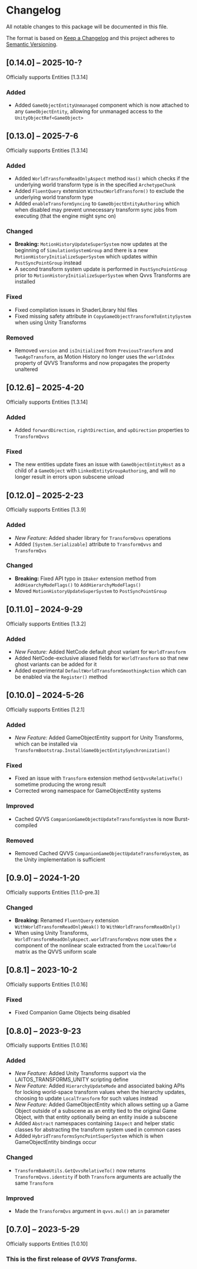 # Changelog

All notable changes to this package will be documented in this file.

The format is based on [Keep a Changelog](http://keepachangelog.com/en/1.0.0/)
and this project adheres to [Semantic
Versioning](http://semver.org/spec/v2.0.0.html).

## [0.14.0] – 2025-10-?

Officially supports Entities [1.3.14]

### Added

-   Added `GameObjectEntityUnmanaged` component which is now attached to any
    `GameObjectEntity`, allowing for unmanaged access to the
    `UnityObjectRef<GameObject>`

## [0.13.0] – 2025-7-6

Officially supports Entities [1.3.14]

### Added

-   Added `WorldTransformReadOnlyAspect` method `Has()` which checks if the
    underlying world transform type is in the specified `ArchetypeChunk`
-   Added `FluentQuery` extension `WithoutWorldTransform()` to exclude the
    underlying world transform type
-   Added `enableTransformSyncing` to `GameObjectEntityAuthoring` which when
    disabled may prevent unnecessary transform sync jobs from executing (that
    the engine might sync on)

### Changed

-   **Breaking:** `MotionHistoryUpdateSuperSystem` now updates at the beginning
    of `SimulationSystemGroup` and there is a new
    `MotionHistoryInitializeSuperSystem` which updates within
    `PostSyncPointGroup` instead
-   A second transform system update is performed in `PostSyncPointGroup` prior
    to `MotionHistoryInitializeSuperSystem` when Qvvs Transforms are installed

### Fixed

-   Fixed compilation issues in ShaderLibrary hlsl files
-   Fixed missing safety attribute in `CopyGameObjectTransformToEntitySystem`
    when using Unity Transforms

### Removed

-   Removed `version` and `isInitialized` from `PreviousTransform` and
    `TwoAgoTransform`, as Motion History no longer uses the `worldIndex`
    property of QVVS Transforms and now propagates the property unaltered

## [0.12.6] – 2025-4-20

Officially supports Entities [1.3.14]

### Added

-   Added `forwardDirection`, `rightDirection`, and `upDirection` properties to
    `TransformQvvs`

### Fixed

-   The new entities update fixes an issue with `GameObjectEntityHost` as a
    child of a `GameObject` with `LinkedEntityGroupAuthoring`, and will no
    longer result in errors upon subscene unload

## [0.12.0] – 2025-2-23

Officially supports Entities [1.3.9]

### Added

-   *New Feature:* Added shader library for `TransformQvvs` operations
-   Added `[System.Serializable]` attribute to `TransformQvvs` and
    `TransformQvs`

### Changed

-   **Breaking:** Fixed API typo in `IBaker` extension method from
    `AddHiearchyModeFlags()` to `AddHierarchyModeFlags()`
-   Moved `MotionHistoryUpdateSuperSystem` to `PostSyncPointGroup`

## [0.11.0] – 2024-9-29

Officially supports Entities [1.3.2]

### Added

-   *New Feature:* Added NetCode default ghost variant for `WorldTransform`
-   Added NetCode-exclusive aliased fields for `WorldTransform` so that new
    ghost variants can be added for it
-   Added experimental `DefaultWorldTransformSmoothingAction` which can be
    enabled via the `Register()` method

## [0.10.0] – 2024-5-26

Officially supports Entities [1.2.1]

### Added

-   *New Feature:* Added GameObjectEntity support for Unity Transforms, which
    can be installed via
    `TransformBootstrap.InstallGameObjectEntitySynchronization()`

### Fixed

-   Fixed an issue with `Transform` extension method `GetQvvsRelativeTo()`
    sometime producing the wrong result
-   Corrected wrong namespace for GameObjectEntity systems

### Improved

-   Cached QVVS `CompanionGameObjectUpdateTransformSystem` is now Burst-compiled

### Removed

-   Removed Cached QVVS `CompanionGameObjectUpdateTransformSystem`, as the Unity
    implementation is sufficient

## [0.9.0] – 2024-1-20

Officially supports Entities [1.1.0-pre.3]

### Changed

-   **Breaking:** Renamed `FluentQuery` extension
    `WithWorldTransformReadOnlyWeak()` to `WithWorldTransformReadOnly()`
-   When using Unity Transforms,
    `WorldTransformReadOnlyAspect.worldTransformQvvs` now uses the `x` component
    of the nonlinear scale extracted from the `LocalToWorld` matrix as the QVVS
    uniform scale

## [0.8.1] – 2023-10-2

Officially supports Entities [1.0.16]

### Fixed

-   Fixed Companion Game Objects being disabled

## [0.8.0] – 2023-9-23

Officially supports Entities [1.0.16]

### Added

-   *New Feature:* Added Unity Transforms support via the
    LAITOS_TRANSFORMS_UNITY scripting define
-   *New Feature:* Added `HierarchyUpdateMode` and associated baking APIs for
    locking world-space transform values when the hierarchy updates, choosing to
    update `LocalTransform` for such values instead
-   *New Feature:* Added GameObjectEntity which allows setting up a Game Object
    outside of a subscene as an entity tied to the original Game Object, with
    that entity optionally being an entity inside a subscene
-   Added `Abstract` namespaces containing `IAspect` and helper static classes
    for abstracting the transform system used in common cases
-   Added `HybridTransformsSyncPointSuperSystem` which is when GameObjectEntity
    bindings occur

### Changed

-   `TransformBakeUtils.GetQvvsRelativeTo()` now returns
    `TransformQvvs.identity` if both `Transform` arguments are actually the same
    `Transform`

### Improved

-   Made the `TransformQvs` argument in `qvvs.mul()` an `in` parameter

## [0.7.0] – 2023-5-29

Officially supports Entities [1.0.10]

### This is the first release of *QVVS Transforms*.
